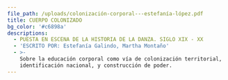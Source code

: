 ```yaml
---
file_path: /uploads/colonización-corporal---estefanía-lópez.pdf
title: CUERPO COLONIZADO
bg_color: '#c6898a'
descriptions:
  - PUESTA EN ESCENA DE LA HISTORIA DE LA DANZA. SIGLO XIX - XX
  - 'ESCRITO POR: Estefanía Galindo, Martha Montaño'
  - >-
    Sobre la educación corporal como vía de colonización territorial,
    identificación nacional, y construcción de poder.
---
```


